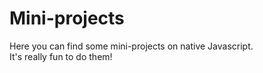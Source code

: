# Mini-projects
Here you can find some mini-projects on native Javascript.</br> It's really fun to do them!
